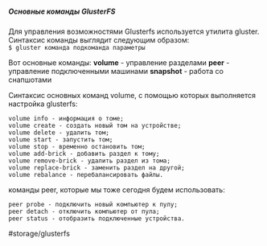 ##### Основные команды GlusterFS <a name=glusterfs_commands></a></br>
Для управления возможностями Glusterfs используется утилита gluster.</br> 
Синтаксис команды выглядит следующим образом:</br>
```$ gluster команда подкоманда параметры```

Вот основные команды:
**volume** - управление разделами
**peer** - управление подключенными машинами
**snapshot** - работа со снапшотами

Синтаксис основных команд volume, с помощью которых выполняется настройка glusterfs:

    volume info - информация о томе;
    volume create - создать новый том на устройстве;
    volume delete - удалить том;
    volume start - запустить том;
    volume stop - временно остановить том;
    volume add-brick - добавить раздел к тому;
    volume remove-brick - удалить раздел из тома;
    volume replace-brick - заменить раздел на другой;
    volume rebalance - перебалансировать файлы.

команды peer, которые мы тоже сегодня будем использовать:

    peer probe - подключить новый компьютер к пулу;
    peer detach - отключить компьютер от пула;
    peer status - отобразить подключенные устройства.


#storage/glusterfs
